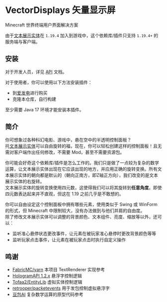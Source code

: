# VectorDisplays 矢量显示屏

Minecraft 世界终端用户界面解决方案

由于[文本展示实体](https://zh.minecraft.wiki/w/%E5%B1%95%E7%A4%BA%E5%AE%9E%E4%BD%93#%E5%8E%86%E5%8F%B2)在 `1.19.4` 加入到游戏中，这个依赖库/插件只支持 `1.19.4+` 的服务端与客户端。

## 安装

对于开发人员，详见 [API](/api/README.md) 文档。

对于使用者，你可以使用以下方法安装插件：
+ 到[爱发电](https://afdian.com/a/mrxiaom)进行购买
+ 克隆本仓库，自行构建

至少需要 Java 17 环境才能安装本插件。

## 简介

你可想象过各种科幻电影、游戏中，悬在空中的半透明控制面板？  
托[文本展示实体](https://zh.minecraft.wiki/w/%E5%B1%95%E7%A4%BA%E5%AE%9E%E4%BD%93)可以自由旋转的福，现在，你可以轻松创建这样的控制面板！且无需对客户端作出任何修改，不需要 Mod，甚至不需要资源包。

你可能会好奇这个依赖库/插件是怎么工作的。我们只是做了一点较为复杂的数学运算，让文本展示实体出现在它应该出现的地方，并应用正确的旋转变换。所有文本展示实体的朝向都是默认的（朝向正南方，即Z轴正方向），我们改变的是文本展示实体的右旋转。  
文本展示实体的旋转变换使用四元数，这使得我们可以将其旋转到**任意角度**。即使四元数表达起来并不直观，但这在 1.19 之前几乎是不敢想的。

你可以自由设定这个控制面板中拥有哪些元素，使用类似于 Swing 或 WinForm 的形式，但 Minecraft 中限制较大，没有办法做到与他们并肩的自由度。  
除了修改文本展示实体可以调整的背景颜色、文本组件、亮度、缩放等以外，还可以：
+ 监听准心悬停状态更改事件，让元素在被玩家准心悬停时更改背景颜色等等
+ 监听玩家点击事件，让元素在被玩家点击时执行自定义操作

## 鸣谢

+ [FabricMC/yarn](https://github.com/FabricMC/yarn) 本项目 TextRenderer 实现参考
+ [HologramAPI 1.2.x](https://github.com/HologramLib/HologramLib) 悬浮字控制逻辑
+ [Tofaa2/EntityLib](https://github.com/Tofaa2/EntityLib) 虚拟实体控制逻辑
+ [retrooper/packetevents](https://github.com/retrooper/packetevents) 用于发包控制虚拟悬浮字
+ [豆包AI](https://doubao.com/) 复杂数学运算的原型代码参考
